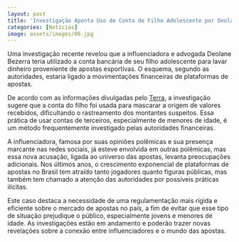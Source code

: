 ```yaml
---
layout: post
title: 'Investigação Aponta Uso de Conta de Filho Adolescente por Deolane para Lavar Dinheiro de Apostas'
categories: [Notícias]
image: assets/images/06.jpg
---
```


Uma investigação recente revelou que a influenciadora e advogada Deolane Bezerra teria utilizado a conta bancária de seu filho adolescente para lavar dinheiro proveniente de apostas esportivas. O esquema, segundo as autoridades, estaria ligado a movimentações financeiras de plataformas de apostas.

De acordo com as informações divulgadas pelo [Terra](https://www.terra.com.br/noticias/brasil/policia/deolane-teria-usado-conta-de-filho-adolescente-para-lavar-dinheiro-de-bet-segundo-investigacao,6952b591a504f20688439aab70da03bd48xi0hhm.html), a investigação sugere que a conta do filho foi usada para mascarar a origem de valores recebidos, dificultando o rastreamento dos montantes suspeitos. Essa prática de usar contas de terceiros, especialmente de menores de idade, é um método frequentemente investigado pelas autoridades financeiras.

A influenciadora, famosa por suas opiniões polêmicas e sua presença marcante nas redes sociais, já esteve envolvida em outras polêmicas, mas essa nova acusação, ligada ao universo das apostas, levanta preocupações adicionais. Nos últimos anos, o crescimento exponencial de plataformas de apostas no Brasil tem atraído tanto jogadores quanto figuras públicas, mas também tem chamado a atenção das autoridades por possíveis práticas ilícitas.

Este caso destaca a necessidade de uma regulamentação mais rígida e eficiente sobre o mercado de apostas no país, a fim de evitar que esse tipo de situação prejudique o público, especialmente jovens e menores de idade. As investigações estão em andamento e poderão trazer novas revelações sobre a conexão entre influenciadores e o mundo das apostas.